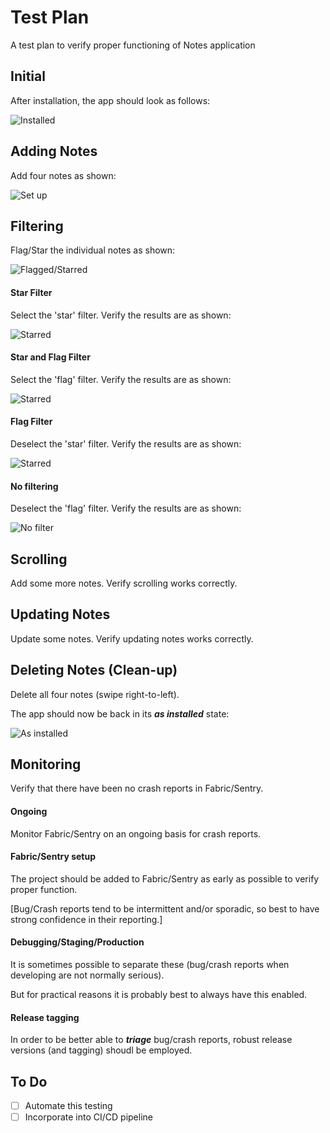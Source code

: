 # Test Plan

A test plan to verify proper functioning of Notes application

## Initial

After installation, the app should look as follows:

![Installed](images/installed.png)

## Adding Notes

Add four notes as shown:

![Set up](images/set_up.png)

## Filtering

Flag/Star the individual notes as shown:

![Flagged/Starred](images/flagged_starred.png)

#### Star Filter

Select the 'star' filter. Verify the results are as shown:

![Starred](images/starred.png)

#### Star and Flag Filter

Select the 'flag' filter. Verify the results are as shown:

![Starred](images/starred_and_flagged.png)

#### Flag Filter

Deselect the 'star' filter. Verify the results are as shown:

![Starred](images/flagged.png)

#### No filtering

Deselect the 'flag' filter. Verify the results are as shown:

![No filter](images/no_filter.png)

## Scrolling

Add some more notes. Verify scrolling works correctly.

## Updating Notes

Update some notes. Verify updating notes works correctly.

## Deleting Notes (Clean-up)

Delete all four notes (swipe right-to-left).

The app should now be back in its ___as installed___ state:

![As installed](images/as_installed.png)

## Monitoring

Verify that there have been no crash reports in Fabric/Sentry.

#### Ongoing

Monitor Fabric/Sentry on an ongoing basis for crash reports.

#### Fabric/Sentry setup

The project should be added to Fabric/Sentry as early as possible to verify proper function.

[Bug/Crash reports tend to be intermittent and/or sporadic, so best to have strong confidence in their reporting.]

#### Debugging/Staging/Production

It is sometimes possible to separate these (bug/crash reports when developing are not normally serious).

But for practical reasons it is probably best to always have this enabled.

#### Release tagging

In order to be better able to ___triage___ bug/crash reports, robust release versions (and tagging) shoudl be employed.

## To Do

- [ ] Automate this testing
- [ ] Incorporate into CI/CD pipeline
